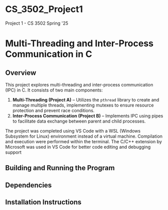 # CS_3502_Project1
Project 1 - CS 3502 Spring '25
# Multi-Threading and Inter-Process Communication in C

## Overview
This project explores multi-threading and inter-process communication (IPC) in C. It consists of two main components:

1. **Multi-Threading (Project A)** – Utilizes the `pthread` library to create and manage multiple threads, implementing mutexes to ensure resource protection and prevent race conditions.
2. **Inter-Process Communication (Project B)** – Implements IPC using pipes to facilitate data exchange between parent and child processes.

The project was completed using VS Code with a WSL (Windows Subsystem for Linux) environment instead of a virtual machine. Compilation and execution were performed within the terminal. The C/C++ extension by Microsoft was used in VS Code for better code editing and debugging support

## Building and Running the Program


## Dependencies


## Installation Instructions
